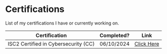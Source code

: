 # Certifications 

List of my certifications I have or currently working on.

| Certification | Completed? | Link |
|---- |----  | ---- |
| ISC2 Certified in Cybersecurity (CC)| 06/10/2024  | [Click Here](https://isc2.obrizum.io/org/cc/certificate/3079679f-52ee-4533-8b7c-657637df1d62) |
